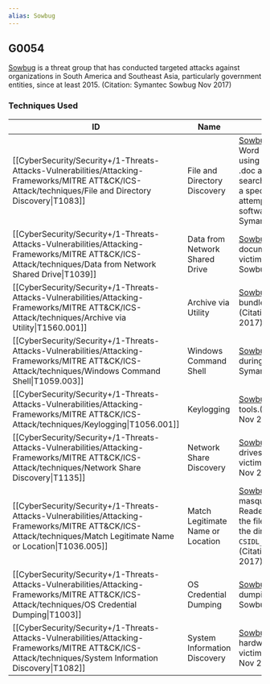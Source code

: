 ```yaml
---
alias: Sowbug
---
```


## G0054

[Sowbug](https://attack.mitre.org/groups/G0054) is a threat group that has conducted targeted attacks against organizations in South America and Southeast Asia, particularly government entities, since at least 2015. (Citation: Symantec Sowbug Nov 2017)


### Techniques Used

| ID | Name | Use |
| --- | --- | --- |
| [[CyberSecurity/Security+/1-Threats-Attacks-Vulnerabilities/Attacking-Frameworks/MITRE ATT&CK/ICS-Attack/techniques/File and Directory Discovery\|T1083]] | File and Directory Discovery | [Sowbug](https://attack.mitre.org/groups/G0054) identified and extracted all Word documents on a server by using a command containing * .doc and *.docx. The actors also searched for documents based on a specific date range and attempted to identify all installed software on a victim.(Citation: Symantec Sowbug Nov 2017) |
| [[CyberSecurity/Security+/1-Threats-Attacks-Vulnerabilities/Attacking-Frameworks/MITRE ATT&CK/ICS-Attack/techniques/Data from Network Shared Drive\|T1039]] | Data from Network Shared Drive | [Sowbug](https://attack.mitre.org/groups/G0054) extracted Word documents from a file server on a victim network.(Citation: Symantec Sowbug Nov 2017) |
| [[CyberSecurity/Security+/1-Threats-Attacks-Vulnerabilities/Attacking-Frameworks/MITRE ATT&CK/ICS-Attack/techniques/Archive via Utility\|T1560.001]] | Archive via Utility | [Sowbug](https://attack.mitre.org/groups/G0054) extracted documents and bundled them into a RAR archive.(Citation: Symantec Sowbug Nov 2017) |
| [[CyberSecurity/Security+/1-Threats-Attacks-Vulnerabilities/Attacking-Frameworks/MITRE ATT&CK/ICS-Attack/techniques/Windows Command Shell\|T1059.003]] | Windows Command Shell | [Sowbug](https://attack.mitre.org/groups/G0054) has used command line during its intrusions.(Citation: Symantec Sowbug Nov 2017) |
| [[CyberSecurity/Security+/1-Threats-Attacks-Vulnerabilities/Attacking-Frameworks/MITRE ATT&CK/ICS-Attack/techniques/Keylogging\|T1056.001]] | Keylogging | [Sowbug](https://attack.mitre.org/groups/G0054) has used keylogging tools.(Citation: Symantec Sowbug Nov 2017) |
| [[CyberSecurity/Security+/1-Threats-Attacks-Vulnerabilities/Attacking-Frameworks/MITRE ATT&CK/ICS-Attack/techniques/Network Share Discovery\|T1135]] | Network Share Discovery | [Sowbug](https://attack.mitre.org/groups/G0054) listed remote shared drives that were accessible from a victim.(Citation: Symantec Sowbug Nov 2017) |
| [[CyberSecurity/Security+/1-Threats-Attacks-Vulnerabilities/Attacking-Frameworks/MITRE ATT&CK/ICS-Attack/techniques/Match Legitimate Name or Location\|T1036.005]] | Match Legitimate Name or Location | [Sowbug](https://attack.mitre.org/groups/G0054) named its tools to masquerade as Windows or Adobe Reader software, such as by using the file name adobecms.exe and the directory <code>CSIDL_APPDATA\microsoft\security</code>.(Citation: Symantec Sowbug Nov 2017) |
| [[CyberSecurity/Security+/1-Threats-Attacks-Vulnerabilities/Attacking-Frameworks/MITRE ATT&CK/ICS-Attack/techniques/OS Credential Dumping\|T1003]] | OS Credential Dumping | [Sowbug](https://attack.mitre.org/groups/G0054) has used credential dumping tools.(Citation: Symantec Sowbug Nov 2017) |
| [[CyberSecurity/Security+/1-Threats-Attacks-Vulnerabilities/Attacking-Frameworks/MITRE ATT&CK/ICS-Attack/techniques/System Information Discovery\|T1082]] | System Information Discovery | [Sowbug](https://attack.mitre.org/groups/G0054) obtained OS version and hardware configuration from a victim.(Citation: Symantec Sowbug Nov 2017) |

